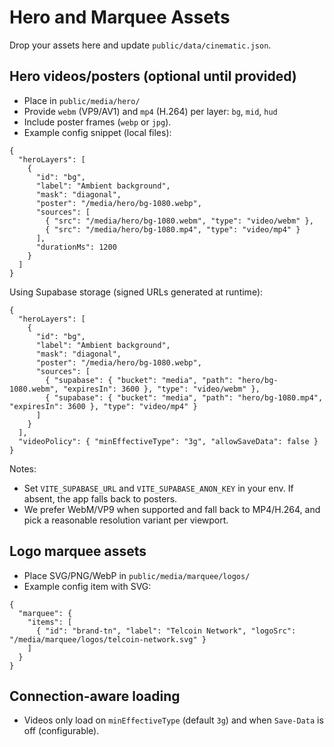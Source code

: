 Hero and Marquee Assets
=======================

Drop your assets here and update `public/data/cinematic.json`.

 Hero videos/posters (optional until provided)
--------------------------------------------
- Place in `public/media/hero/`
- Provide `webm` (VP9/AV1) and `mp4` (H.264) per layer: `bg`, `mid`, `hud`
- Include poster frames (`webp` or `jpg`).
- Example config snippet (local files):

```
{
  "heroLayers": [
    {
      "id": "bg",
      "label": "Ambient background",
      "mask": "diagonal",
      "poster": "/media/hero/bg-1080.webp",
      "sources": [
        { "src": "/media/hero/bg-1080.webm", "type": "video/webm" },
        { "src": "/media/hero/bg-1080.mp4", "type": "video/mp4" }
      ],
      "durationMs": 1200
    }
  ]
}
```

Using Supabase storage (signed URLs generated at runtime):

```
{
  "heroLayers": [
    {
      "id": "bg",
      "label": "Ambient background",
      "mask": "diagonal",
      "poster": "/media/hero/bg-1080.webp",
      "sources": [
        { "supabase": { "bucket": "media", "path": "hero/bg-1080.webm", "expiresIn": 3600 }, "type": "video/webm" },
        { "supabase": { "bucket": "media", "path": "hero/bg-1080.mp4",  "expiresIn": 3600 }, "type": "video/mp4" }
      ]
    }
  ],
  "videoPolicy": { "minEffectiveType": "3g", "allowSaveData": false }
}
```

Notes:
- Set `VITE_SUPABASE_URL` and `VITE_SUPABASE_ANON_KEY` in your env. If absent, the app falls back to posters.
- We prefer WebM/VP9 when supported and fall back to MP4/H.264, and pick a reasonable resolution variant per viewport.

Logo marquee assets
-------------------
- Place SVG/PNG/WebP in `public/media/marquee/logos/`
- Example config item with SVG:

```
{
  "marquee": {
    "items": [
      { "id": "brand-tn", "label": "Telcoin Network", "logoSrc": "/media/marquee/logos/telcoin-network.svg" }
    ]
  }
}
```

 Connection-aware loading
------------------------
- Videos only load on `minEffectiveType` (default `3g`) and when `Save-Data` is off (configurable).
